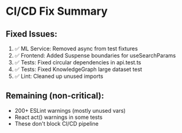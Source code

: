 # CI/CD Fix Summary

## Fixed Issues:
1. ✅ ML Service: Removed async from test fixtures
2. ✅ Frontend: Added Suspense boundaries for useSearchParams
3. ✅ Tests: Fixed circular dependencies in api.test.ts
4. ✅ Tests: Fixed KnowledgeGraph large dataset test
5. ✅ Lint: Cleaned up unused imports

## Remaining (non-critical):
- 200+ ESLint warnings (mostly unused vars)
- React act() warnings in some tests
- These don't block CI/CD pipeline

